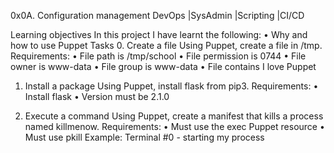 0x0A. Configuration management
DevOps            |SysAdmin          |Scripting          |CI/CD

Learning objectives
In this project I have learnt the following:
•	Why and how to use Puppet
Tasks
0. Create a file
Using Puppet, create a file in /tmp.
Requirements:
•	File path is /tmp/school
•	File permission is 0744
•	File owner is www-data
•	File group is www-data
•	File contains I love Puppet

1. Install a package
Using Puppet, install flask from pip3.
Requirements:
•	Install flask
•	Version must be 2.1.0

2. Execute a command
Using Puppet, create a manifest that kills a process named killmenow.
Requirements:
•	Must use the exec Puppet resource
•	Must use pkill
Example:
Terminal #0 - starting my process
